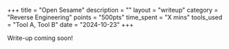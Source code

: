 +++
title = "Open Sesame"
description = ""
layout = "writeup"
category = "Reverse Engineering"
points = "500pts"
time_spent = "X mins"
tools_used = "Tool A, Tool B"
date = "2024-10-23"
+++


Write-up coming soon!